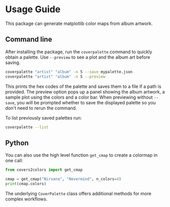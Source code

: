 # Usage Guide

This package can generate matplotlib color maps from album artwork.

## Command line

After installing the package, run the `coverpalette` command to quickly
obtain a palette. Use `--preview` to see a plot and the album art before saving.

```bash
coverpalette "artist" "album" -n 5 --save mypalette.json
coverpalette "artist" "album" -n 5 --preview
```

This prints the hex codes of the palette and saves them to a file if a path is
provided. The preview option pops up a panel showing the album artwork, a
sample plot using the colors and a color bar. When previewing without
``--save``, you will be prompted whether to save the displayed palette so you
don't need to rerun the command.

To list previously saved palettes run:

```bash
coverpalette --list
```

## Python

You can also use the high level function `get_cmap` to create a colormap in one
call:

```python
from covers2colors import get_cmap

cmap = get_cmap("Nirvana", "Nevermind", n_colors=4)
print(cmap.colors)
```

The underlying `CoverPalette` class offers additional methods for more complex
workflows.
